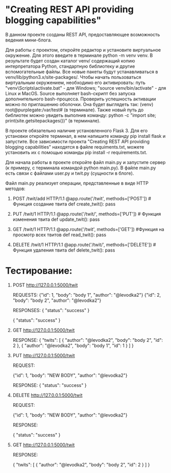 # "Creating REST API providing blogging capabilities"

В данном проекте созданы REST API, предоставляющее возможность ведения мини-блога.

Для работы с проектом, откройте редактор и установите виртуальное окружение. Для этого введите в терминале python -m venv venv. В результате будет создан каталог venv/ содержащий копию интерпретатора Python, стандартную библиотеку и другие вспомогательные файлы. Все новые пакеты будут устанавливаться в venv/lib/python3.x/site-packages/. Чтобы начать пользоваться виртуальным окружением, необходимо его активировать: путь "venv\Scripts\activate.bat" - для Windows; "source venv/bin/activate" - для Linux и MacOS. Source выполняет bash-скрипт без запуска дополнительного bash-процесса. Проверить успешность активации можно по приглашению оболочки. Она будет выглядеть так: (venv) root@purplegate:/var/test# (в терминале). Также новый путь до библиотек можно увидеть выполнив команду: python -c "import site; print(site.getsitepackages())" (в терминале).

В проекте обязательно наличие установленного Flask 3. Для его установки откройте терминал, в нем напишите команду pip install flask и запустите.
Все зависимости проекта "Creating REST API providing blogging capabilities" находятся в файле requiments.txt, можете установить их с помощью команды pip install -r requirements.txt.

Для начала работы в проекте откройте файл main.py и запустите сервер (к примеру, с терминала командой python main.py). В файле main.py есть связи с файлами user.py и twit.py (сущности в блоге).

Файл main.py реализует операции, представленные в виде HTTP методов:

1) POST /twit/add HTTP/1.1
@app.route('/twit', methods=['POST'])  #  Функция создание твита
def create_twit():
    pass

2) PUT /twit/1 HTTP/1.1
@app.route('/twit/', methods=['PUT'])  # Функция изменения твита
def update_twit():
    pass

3) GET /twit/1 HTTP/1.1
@app.route('/twit', methods=['GET'])  #Функция на просмотр всех твитов
def read_twit():
    pass

4) DELETE /twit/1 HTTP/1.1
@app.route('/twit/', methods=['DELETE']) # Функция удаления твита
def delete_twit():
    pass

# Тестирование: 

1) POST http://127.0.0.1:5000/twit
   
   REQUESTS:
   {"id": 1, "body": "body 1", "author": "@levodka2"}
   {"id": 2, "body": "body 2", "author": "@levodka2"}
   
   RESPONSES:
   {
    "status": "success"
   }
   
   {
    "status": "success"
   }

2) GET  http://127.0.0.1:5000/twit
   
   RESPONSE:
   {
    "twits": [
        {
            "author": "@levodka2",
            "body": "body 2",
            "id": 2
        },
        {
            "author": "@levodka2",
            "body": "body 1",
            "id": 1
        }
    ]
    }

3) PUT http://127.0.0.1:5000/twit
   
   REQUEST:

   {"id": 1, "body": "NEW BODY", "author": "@levodka2"}

   RESPONSE:
   {
    "status": "success"
   }

4) DELETE http://127.0.0.1:5000/twit

   REQUEST:
   
   {"id": 1, "body": "NEW BODY", "author": "@levodka2"}
   
   RESPONSE:
  
   {
    "status": "success"
   }

5)  GET  http://127.0.0.1:5000/twit
   
    RESPONSE: 
   
    {
    "twits": [
        {
            "author": "@levodka2",
            "body": "body 2",
            "id": 2
        }
    ]
    }
